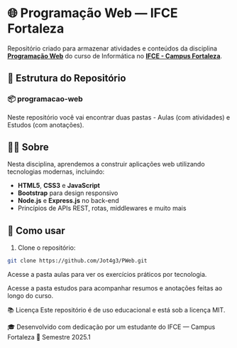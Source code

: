 # 🌐 Programação Web — IFCE Fortaleza

Repositório criado para armazenar atividades e conteúdos da disciplina [**Programação Web**](https://ifce.edu.br/fortaleza/cursos/tecnicos/integrados/informatica/pdf/ementas-1/programacao-web-i.pdf/view) do curso de Informática no [**IFCE - Campus Fortaleza**](https://ifce.edu.br/fortaleza).

## 📁 Estrutura do Repositório

### 📦 programacao-web
Neste repositório você vai encontrar duas pastas - Aulas (com atividades) e Estudos (com anotações).

## 🧑‍🏫 Sobre

Nesta disciplina, aprendemos a construir aplicações web utilizando tecnologias modernas, incluindo:

- **HTML5**, **CSS3** e **JavaScript**
- **Bootstrap** para design responsivo
- **Node.js** e **Express.js** no back-end
- Princípios de APIs REST, rotas, middlewares e muito mais

## 🚀 Como usar

1. Clone o repositório:

```bash
git clone https://github.com/Jot4g3/PWeb.git
```
Acesse a pasta aulas para ver os exercícios práticos por tecnologia.

Acesse a pasta estudos para acompanhar resumos e anotações feitas ao longo do curso.

📚 Licença
Este repositório é de uso educacional e está sob a licença MIT.

🎓 Desenvolvido com dedicação por um estudante do IFCE — Campus Fortaleza
📅 Semestre 2025.1
